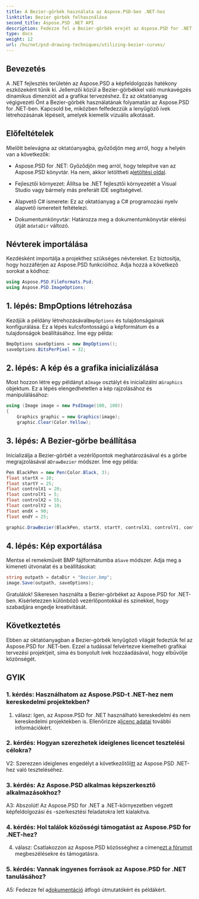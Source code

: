 ```yaml
---
title: A Bezier-görbék használata az Aspose.PSD-ben .NET-hez
linktitle: Bezier görbék felhasználása
second_title: Aspose.PSD .NET API
description: Fedezze fel a Bezier-görbék erejét az Aspose.PSD for .NET-ben! Tanuljon lépésről lépésre ezzel az oktatóanyaggal. Emelje fel grafikai tervezési játékát még ma.
type: docs
weight: 12
url: /hu/net/psd-drawing-techniques/utilizing-bezier-curves/
---
```

## Bevezetés

A .NET fejlesztés területén az Aspose.PSD a képfeldolgozás hatékony eszközeként tűnik ki. Jellemzői közül a Bezier-görbékkel való munkavégzés dinamikus dimenziót ad a grafikai tervezéshez. Ez az oktatóanyag végigvezeti Önt a Bezier-görbék használatának folyamatán az Aspose.PSD for .NET-ben. Kapcsold be, miközben felfedezzük a lenyűgöző ívek létrehozásának lépéseit, amelyek kiemelik vizuális alkotásait.

## Előfeltételek

Mielőtt belevágna az oktatóanyagba, győződjön meg arról, hogy a helyén van a következők:

-  Aspose.PSD for .NET: Győződjön meg arról, hogy telepítve van az Aspose.PSD könyvtár. Ha nem, akkor letöltheti a[letöltési oldal](https://releases.aspose.com/psd/net/).

- Fejlesztői környezet: Állítsa be .NET fejlesztői környezetét a Visual Studio vagy bármely más preferált IDE segítségével.

- Alapvető C# ismerete: Ez az oktatóanyag a C# programozási nyelv alapvető ismereteit feltételezi.

- Dokumentumkönyvtár: Határozza meg a dokumentumkönyvtár elérési útját a`dataDir` változó.

## Névterek importálása

Kezdésként importálja a projekthez szükséges névtereket. Ez biztosítja, hogy hozzáférjen az Aspose.PSD funkcióihoz. Adja hozzá a következő sorokat a kódhoz:

```csharp
using Aspose.PSD.FileFormats.Psd;
using Aspose.PSD.ImageOptions;
```

## 1. lépés: BmpOptions létrehozása

 Kezdjük a példány létrehozásával`BmpOptions` és tulajdonságainak konfigurálása. Ez a lépés kulcsfontosságú a képformátum és a tulajdonságok beállításához. Íme egy példa:

```csharp
BmpOptions saveOptions = new BmpOptions();
saveOptions.BitsPerPixel = 32;
```

## 2. lépés: A kép és a grafika inicializálása

 Most hozzon létre egy példányt a`Image` osztályt és inicializálni a`Graphics` objektum. Ez a lépés elengedhetetlen a kép rajzolásához és manipulálásához:

```csharp
using (Image image = new PsdImage(100, 100))
{
    Graphics graphic = new Graphics(image);
    graphic.Clear(Color.Yellow);
```

## 3. lépés: A Bezier-görbe beállítása

 Inicializálja a Bezier-görbét a vezérlőpontok meghatározásával és a görbe megrajzolásával a`DrawBezier` módszer. Íme egy példa:

```csharp
Pen BlackPen = new Pen(Color.Black, 3);
float startX = 10;
float startY = 25;
float controlX1 = 20;
float controlY1 = 5;
float controlX2 = 55;
float controlY2 = 10;
float endX = 90;
float endY = 25;

graphic.DrawBezier(BlackPen, startX, startY, controlX1, controlY1, controlX2, controlY2, endX, endY);
```

## 4. lépés: Kép exportálása

 Mentse el remekművét BMP fájlformátumba a`Save` módszer. Adja meg a kimeneti útvonalat és a beállításokat:

```csharp
string outpath = dataDir + "Bezier.bmp";
image.Save(outpath, saveOptions);
```

Gratulálok! Sikeresen használta a Bezier-görbéket az Aspose.PSD for .NET-ben. Kísérletezzen különböző vezérlőpontokkal és színekkel, hogy szabadjára engedje kreativitását.

## Következtetés

Ebben az oktatóanyagban a Bezier-görbék lenyűgöző világát fedeztük fel az Aspose.PSD for .NET-ben. Ezzel a tudással felvértezve kiemelheti grafikai tervezési projektjeit, sima és bonyolult ívek hozzáadásával, hogy elbűvölje közönségét.

## GYIK

### 1. kérdés: Használhatom az Aspose.PSD-t .NET-hez nem kereskedelmi projektekben?

 1. válasz: Igen, az Aspose.PSD for .NET használható kereskedelmi és nem kereskedelmi projektekben is. Ellenőrizze a[licenc adatai](https://purchase.aspose.com/buy) további információkért.

### 2. kérdés: Hogyan szerezhetek ideiglenes licencet tesztelési célokra?

 V2: Szerezzen ideiglenes engedélyt a következőtől[itt](https://purchase.aspose.com/temporary-license/) az Aspose.PSD .NET-hez való teszteléséhez.

### 3. kérdés: Az Aspose.PSD alkalmas képszerkesztő alkalmazásokhoz?

A3: Abszolút! Az Aspose.PSD for .NET a .NET-környezetben végzett képfeldolgozási és -szerkesztési feladatokra lett kialakítva.

### 4. kérdés: Hol találok közösségi támogatást az Aspose.PSD for .NET-hez?

4. válasz: Csatlakozzon az Aspose.PSD közösséghez a címen[ezt a fórumot](https://forum.aspose.com/c/psd/34) megbeszélésekre és támogatásra.

### 5. kérdés: Vannak ingyenes források az Aspose.PSD for .NET tanulásához?

 A5: Fedezze fel a[dokumentáció](https://reference.aspose.com/psd/net/) átfogó útmutatókért és példákért.